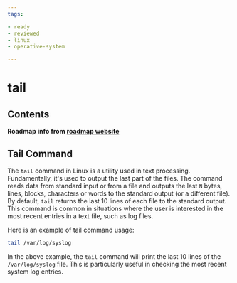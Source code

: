 ```yaml
---
tags:

- ready
- reviewed
- linux
- operative-system

---
```


# tail

## Contents

__Roadmap info from [roadmap website](https://roadmap.sh/linux/text-processing/tail)__

## Tail Command

The `tail` command in Linux is a utility used in text processing. Fundamentally, it's used to output the last part of the files. The command reads data from standard input or from a file and outputs the last `N` bytes, lines, blocks, characters or words to the standard output (or a different file). By default, `tail` returns the last 10 lines of each file to the standard output. This command is common in situations where the user is interested in the most recent entries in a text file, such as log files.

Here is an example of tail command usage:

```bash
tail /var/log/syslog

```

In the above example, the `tail` command will print the last 10 lines of the `/var/log/syslog` file. This is particularly useful in checking the most recent system log entries.
